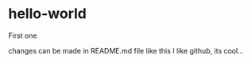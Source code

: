 # hello-world
First one

changes can be made in README.md file like this
I like github, its cool...
